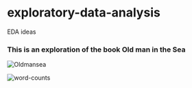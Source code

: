 # exploratory-data-analysis
EDA ideas 


### This is an exploration of the book Old man in the Sea

![Oldmansea](https://user-images.githubusercontent.com/58792/108598413-61811600-735b-11eb-8e36-3aa9f86b19ca.jpg)



![word-counts](https://user-images.githubusercontent.com/58792/108598333-1b2bb700-735b-11eb-9d40-a07edd2646c9.png)
